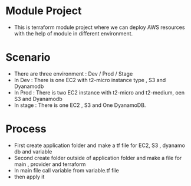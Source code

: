 # Module Project 
- This is terraform module project where we can deploy AWS resources with the help of module in different environment.

# Scenario 
- There are three environment : Dev / Prod / Stage
- In Dev : There is one EC2 with t2-micro instance type , S3 and Dyanamodb
- In Prod : There is two EC2 instance with t2-micro and t2-medium, oen S3 and Dyanamodb
- In stage : There is one EC2 , S3 and One DyanamoDB. 

# Process 
- First create application folder and make a tf file for EC2, S3 , dyanamo db and variable 
- Second create folder outside of application folder and make a file for main , provider and terraform 
- In main file call variable from variable.tf file 
- then apply it 